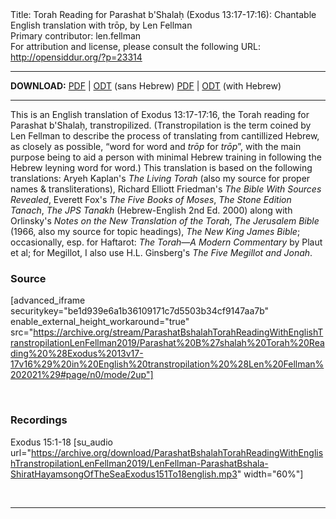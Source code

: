 <html>
<head></head>
<body>
Title: Torah Reading for Parashat b'Shalaḥ (Exodus 13:17-17:16): Chantable English translation with trōp, by Len Fellman<br />
Primary contributor: len.fellman<br />
For attribution and license, please consult the following URL: <a href="http://opensiddur.org/?p=23314">http://opensiddur.org/?p=23314</a>
<p />
<hr />

<style type="text/css" media="all">.printfriendly {display: none!important;}</style>

<strong>DOWNLOAD:</strong> 
<a href="https://archive.org/download/ParashatBshalahTorahReadingWithEnglishTranstropilationLenFellman2019/Parashat%20B%27shalah%20Torah%20Reading%20%28Exodus%2013v17-17v16%29%20in%20English%20transtropilation%20%28Len%20Fellman%202021%29%20-%20english%20only.pdf">PDF</a> | <a href="https://archive.org/download/ParashatBshalahTorahReadingWithEnglishTranstropilationLenFellman2019/Parashat%20B%27shalah%20Torah%20Reading%20%28Exodus%2013v17-17v16%29%20in%20English%20transtropilation%20%28Len%20Fellman%202021%29%20-%20english%20only.odt">ODT</a> (sans Hebrew)
<a href="https://archive.org/download/ParashatBshalahTorahReadingWithEnglishTranstropilationLenFellman2019/Parashat%20B%27shalah%20Torah%20Reading%20%28Exodus%2013v17-17v16%29%20in%20English%20transtropilation%20%28Len%20Fellman%202021%29.pdf">PDF</a> | <a href="https://archive.org/download/ParashatBshalahTorahReadingWithEnglishTranstropilationLenFellman2019/Parashat%20B%27shalah%20Torah%20Reading%20%28Exodus%2013v17-17v16%29%20in%20English%20transtropilation%20%28Len%20Fellman%202021%29.odt">ODT</a> (with Hebrew)

<hr />

This is an English translation of Exodus 13:17-17:16, the Torah reading for Parashat b'Shalaḥ, transtropilized. (Transtropilation is the term coined by Len Fellman to describe the process of translating from cantillized Hebrew, as closely as possible, “word for word and <em>trōp</em> for <em>trōp</em>”, with the main purpose being to aid a person with minimal Hebrew training in following the Hebrew leyning word for word.) This translation is based on the following translations: Aryeh Kaplan's <em>The Living Torah</em> (also my source for proper names &amp; transliterations), Richard Elliott Friedman's <em>The Bible With Sources Revealed</em>, Everett Fox's <em>The Five Books of Moses</em>, <em>The Stone Edition Tanach</em>, <em>The JPS Tanakh</em> (Hebrew-English 2nd Ed. 2000) along with Orlinsky's <em>Notes on the New Translation of the Torah</em>, <em>The Jerusalem Bible</em> (1966, also my source for topic headings), <em>The New King James Bible</em>; occasionally, esp. for Haftarot: <em>The Torah—A Modern Commentary</em> by Plaut et al; for Megillot, I also use H.L. Ginsberg's <em>The Five Megillot and Jonah</em>.

<h3>Source</h3>

[advanced_iframe securitykey="be1d939e6a1b36109171c7d5503b34cf9147aa7b" enable_external_height_workaround="true" src="https://archive.org/stream/ParashatBshalahTorahReadingWithEnglishTranstropilationLenFellman2019/Parashat%20B%27shalah%20Torah%20Reading%20%28Exodus%2013v17-17v16%29%20in%20English%20transtropilation%20%28Len%20Fellman%202021%29#page/n0/mode/2up"]

&nbsp;

<h3>Recordings</h3>

Exodus 15:1-18 [su_audio url="https://archive.org/download/ParashatBshalahTorahReadingWithEnglishTranstropilationLenFellman2019/LenFellman-ParashatBshala-ShiratHayamsongOfTheSeaExodus151To18english.mp3" width="60%"]

&nbsp;

<hr />

&nbsp;
</body>
</html>